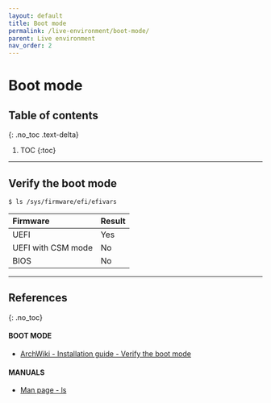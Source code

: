 ```yaml
---
layout: default
title: Boot mode
permalink: /live-environment/boot-mode/
parent: Live environment
nav_order: 2
---
```


# Boot mode

## Table of contents
{: .no_toc .text-delta}

1. TOC
{:toc}

---

## Verify the boot mode

```
$ ls /sys/firmware/efi/efivars
```

| Firmware           | Result |
| :----------------- | :----- |
| UEFI               | Yes    |
| UEFI with CSM mode | No     |
| BIOS               | No     |

---

## References
{: .no_toc}

#### BOOT MODE
- [ArchWiki - Installation guide - Verify the boot mode](https://wiki.archlinux.org/index.php/Installation_guide#Verify_the_boot_mode)

#### MANUALS
- [Man page - ls](https://jlk.fjfi.cvut.cz/arch/manpages/man/core/coreutils/ls.1.en)
